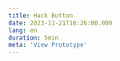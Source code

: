 ```yaml
---
title: Hack Button
date: 2023-11-21T16:26:00.000
lang: en
duration: 5min
meta: 'View Prototype'
---
```


<Title />

<HackButton />
